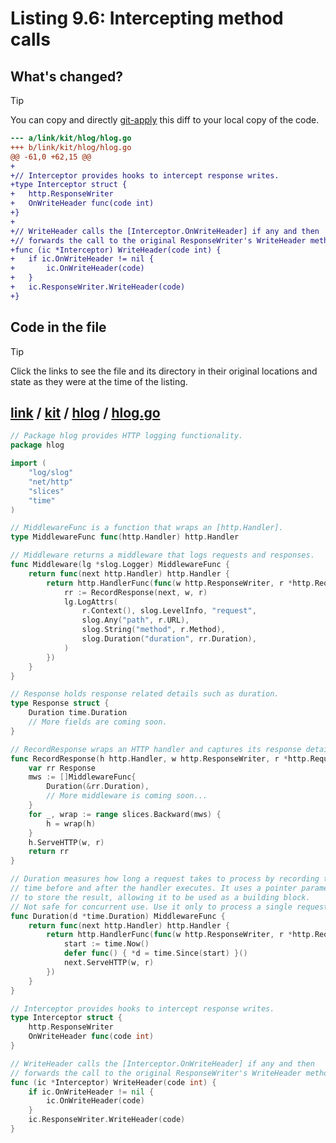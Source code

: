 # Listing 9.6: Intercepting method calls

## What's changed?

> [!TIP]
> You can copy and directly [git-apply](https://tldr.inbrowser.app/pages/common/git-apply) this diff to your local copy of the code.

```diff
--- a/link/kit/hlog/hlog.go
+++ b/link/kit/hlog/hlog.go
@@ -61,0 +62,15 @@
+
+// Interceptor provides hooks to intercept response writes.
+type Interceptor struct {
+	http.ResponseWriter
+	OnWriteHeader func(code int)
+}
+
+// WriteHeader calls the [Interceptor.OnWriteHeader] if any and then
+// forwards the call to the original ResponseWriter's WriteHeader method.
+func (ic *Interceptor) WriteHeader(code int) {
+	if ic.OnWriteHeader != nil {
+		ic.OnWriteHeader(code)
+	}
+	ic.ResponseWriter.WriteHeader(code)
+}

```
## Code in the file

> [!TIP]
> Click the links to see the file and its directory in their original locations and state as they were at the time of the listing.

## [link](https://github.com/inancgumus/gobyexample/blob/bbff3686ba11df28bcf9b4326640f5b4d369de32/link) / [kit](https://github.com/inancgumus/gobyexample/blob/bbff3686ba11df28bcf9b4326640f5b4d369de32/link/kit) / [hlog](https://github.com/inancgumus/gobyexample/blob/bbff3686ba11df28bcf9b4326640f5b4d369de32/link/kit/hlog) / [hlog.go](https://github.com/inancgumus/gobyexample/blob/bbff3686ba11df28bcf9b4326640f5b4d369de32/link/kit/hlog/hlog.go)

```go
// Package hlog provides HTTP logging functionality.
package hlog

import (
	"log/slog"
	"net/http"
	"slices"
	"time"
)

// MiddlewareFunc is a function that wraps an [http.Handler].
type MiddlewareFunc func(http.Handler) http.Handler

// Middleware returns a middleware that logs requests and responses.
func Middleware(lg *slog.Logger) MiddlewareFunc {
	return func(next http.Handler) http.Handler {
		return http.HandlerFunc(func(w http.ResponseWriter, r *http.Request) {
			rr := RecordResponse(next, w, r)
			lg.LogAttrs(
				r.Context(), slog.LevelInfo, "request",
				slog.Any("path", r.URL),
				slog.String("method", r.Method),
				slog.Duration("duration", rr.Duration),
			)
		})
	}
}

// Response holds response related details such as duration.
type Response struct {
	Duration time.Duration
	// More fields are coming soon.
}

// RecordResponse wraps an HTTP handler and captures its response details.
func RecordResponse(h http.Handler, w http.ResponseWriter, r *http.Request) Response {
	var rr Response
	mws := []MiddlewareFunc{
		Duration(&rr.Duration),
		// More middleware is coming soon...
	}
	for _, wrap := range slices.Backward(mws) {
		h = wrap(h)
	}
	h.ServeHTTP(w, r)
	return rr
}

// Duration measures how long a request takes to process by recording the
// time before and after the handler executes. It uses a pointer parameter
// to store the result, allowing it to be used as a building block.
// Not safe for concurrent use. Use it only to process a single request.
func Duration(d *time.Duration) MiddlewareFunc {
	return func(next http.Handler) http.Handler {
		return http.HandlerFunc(func(w http.ResponseWriter, r *http.Request) {
			start := time.Now()
			defer func() { *d = time.Since(start) }()
			next.ServeHTTP(w, r)
		})
	}
}

// Interceptor provides hooks to intercept response writes.
type Interceptor struct {
	http.ResponseWriter
	OnWriteHeader func(code int)
}

// WriteHeader calls the [Interceptor.OnWriteHeader] if any and then
// forwards the call to the original ResponseWriter's WriteHeader method.
func (ic *Interceptor) WriteHeader(code int) {
	if ic.OnWriteHeader != nil {
		ic.OnWriteHeader(code)
	}
	ic.ResponseWriter.WriteHeader(code)
}
```

